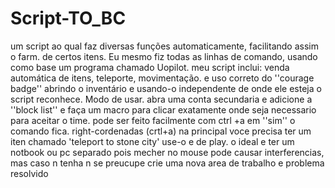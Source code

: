 # Script-TO_BC
um script ao qual faz diversas funções automaticamente, facilitando assim o farm. de certos itens.
Eu mesmo fiz todas as linhas de comando, usando como base um programa chamado Uopilot.
meu script inclui: venda automática de itens, teleporte, movimentação. e uso correto do ''courage badge'' abrindo o inventário e usando-o independente de onde ele esteja o script reconhece.
Modo de usar.
abra uma conta secundaria e adicione a ''block list'' e faça um macro para clicar exatamente onde seja necessario para aceitar o time. pode ser feito facilmente com ctrl +a em ''sim'' o comando fica. right-cordenadas (crtl+a)
na principal voce precisa ter um iten chamado 'teleport to stone city' use-o e de play.
o ideal e ter um notbook ou pc separado pois mecher no mouse pode causar interferencias, mas caso n tenha n se preucupe crie uma nova area de trabalho e problema resolvido
